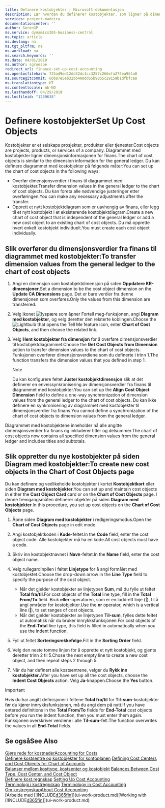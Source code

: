 ```yaml
---
title: Definere kostobjekter | Microsoft-dokumentasjon
description: Lær hvordan du definerer kostobjekter, som ligner på dimensjonene i Finans.
services: project-madeira
documentationcenter: ''
author: SorenGP
ms.service: dynamics365-business-central
ms.topic: article
ms.devlang: na
ms.tgt_pltfrm: na
ms.workload: na
ms.search.keywords: ''
ms.date: 04/01/2019
ms.author: sgroespe
redirect_url: finance-set-up-cost-accounting
ms.openlocfilehash: 725ad9ed12dd32dc1cc3257c266efa274ea964a0
ms.sourcegitcommit: 60b87e5eb32bb408dd65b9855c29159b1dfbfca8
ms.translationtype: HT
ms.contentlocale: nb-NO
ms.lasthandoff: 04/29/2019
ms.locfileid: "1239638"
---
```

# <a name="set-up-cost-objects"></a><span data-ttu-id="9ea51-103">Definere kostobjekter</span><span class="sxs-lookup"><span data-stu-id="9ea51-103">Set Up Cost Objects</span></span>
<span data-ttu-id="9ea51-104">Kostobjekter er et selskaps prosjekter, produkter eller tjenester.</span><span class="sxs-lookup"><span data-stu-id="9ea51-104">Cost objects are projects, products, or services of a company.</span></span> <span data-ttu-id="9ea51-105">Diagrammet med kostobjekter ligner dimensjonsinformasjonen for finans.</span><span class="sxs-lookup"><span data-stu-id="9ea51-105">The chart of cost objects is similar to the dimension information for the general ledger.</span></span> <span data-ttu-id="9ea51-106">Du kan definere diagrammet med kostobjekter på følgende måter:</span><span class="sxs-lookup"><span data-stu-id="9ea51-106">You can set up the chart of cost objects in the following ways:</span></span>  

* <span data-ttu-id="9ea51-107">Overfør dimensjonsverdier i finans til diagrammet med kostobjekter.</span><span class="sxs-lookup"><span data-stu-id="9ea51-107">Transfer dimension values in the general ledger to the chart of cost objects.</span></span> <span data-ttu-id="9ea51-108">Du kan foreta alle nødvendige justeringer etter overføringen.</span><span class="sxs-lookup"><span data-stu-id="9ea51-108">You can make any necessary adjustments after the transfer.</span></span>  
* <span data-ttu-id="9ea51-109">Opprett et nytt kostobjektdiagram som er uavhengig av finans, eller legg til et nytt kostobjekt i et eksisterende kostobjektdiagram.</span><span class="sxs-lookup"><span data-stu-id="9ea51-109">Create a new chart of cost object that is independent of the general ledger or add a new cost object to an existing chart of cost objects.</span></span> <span data-ttu-id="9ea51-110">Du må opprette hvert enkelt kostobjekt individuelt.</span><span class="sxs-lookup"><span data-stu-id="9ea51-110">You must create each cost object individually.</span></span>  

## <a name="to-transfer-dimension-values-from-the-general-ledger-to-the-chart-of-cost-objects"></a><span data-ttu-id="9ea51-111">Slik overfører du dimensjonsverdier fra finans til diagrammet med kostobjekter:</span><span class="sxs-lookup"><span data-stu-id="9ea51-111">To transfer dimension values from the general ledger to the chart of cost objects</span></span>  
1.  <span data-ttu-id="9ea51-112">Angi en dimensjon som kostobjektdimensjon på siden **Oppdatere KR-dimensjoner**.</span><span class="sxs-lookup"><span data-stu-id="9ea51-112">Set a dimension to be the cost object dimension on the **Update CA Dimensions** page.</span></span> <span data-ttu-id="9ea51-113">Det er bare verdier fra denne dimensjonen som overføres.</span><span class="sxs-lookup"><span data-stu-id="9ea51-113">Only the values from this dimension are transferred.</span></span>  
2.  <span data-ttu-id="9ea51-114">Velg ikonet ![lyspære som åpner Fortell meg-funksjonen](media/ui-search/search_small.png "Fortell hva du vil gjøre"), angi **Diagram med kostobjekter**, og velg deretter den relaterte koblingen.</span><span class="sxs-lookup"><span data-stu-id="9ea51-114">Choose the ![Lightbulb that opens the Tell Me feature](media/ui-search/search_small.png "Tell me what you want to do") icon, enter **Chart of Cost Objects**, and then choose the related link.</span></span>  
3.  <span data-ttu-id="9ea51-115">Velg **Hent kostobjekter fra dimensjon** for å overføre dimensjonsverdier til kostobjektdiagrammet.</span><span class="sxs-lookup"><span data-stu-id="9ea51-115">Choose the **Get Cost Objects from Dimension** action to transfer dimension values to the chart of cost objects.</span></span> <span data-ttu-id="9ea51-116">Funksjonen overfører dimensjonsverdiene som du definerte i trinn 1.</span><span class="sxs-lookup"><span data-stu-id="9ea51-116">The function transfers the dimension values that you defined in step 1.</span></span>  

    > [!NOTE]  
    >  <span data-ttu-id="9ea51-117">Du kan konfigurere feltet **Juster kostobjektdimensjon** slik at det definerer en enveissynkronisering av dimensjonsverdier fra finans til diagrammet med kostobjekter.</span><span class="sxs-lookup"><span data-stu-id="9ea51-117">You can set up the **Align Cost Object Dimension**  field to define a one-way synchronization of dimension values from the general ledger to the chart of cost objects.</span></span> <span data-ttu-id="9ea51-118">Du kan ikke definere en synkronisering av diagrammet med kostobjekter til dimensjonsverdier fra finans.</span><span class="sxs-lookup"><span data-stu-id="9ea51-118">You cannot define a synchronization of the chart of cost objects to dimension values from the general ledger.</span></span>  

<span data-ttu-id="9ea51-119">Diagrammet med kostobjektene inneholder nå alle angitte dimensjonsverdier fra finans og inkluderer titler og delsummer.</span><span class="sxs-lookup"><span data-stu-id="9ea51-119">The chart of cost objects now contains all specified dimension values from the general ledger and includes titles and subtotals.</span></span>  

## <a name="to-create-new-cost-objects-in-the-chart-of-cost-objects-page"></a><span data-ttu-id="9ea51-120">Slik oppretter du nye kostobjekter på siden Diagram med kostobjekter:</span><span class="sxs-lookup"><span data-stu-id="9ea51-120">To create new cost objects in the Chart of Cost Objects page</span></span>  
<span data-ttu-id="9ea51-121">Du kan definere og vedlikeholde kostobjekter i kortet **Kostobjektkort** eller siden **Diagram med kostobjekter**.</span><span class="sxs-lookup"><span data-stu-id="9ea51-121">You can set up and maintain cost objects in either the **Cost Object Card** card or on the **Chart of Cost Objects** page.</span></span> <span data-ttu-id="9ea51-122">I denne fremgangsmåten definerer objekter på siden **Diagram med kostobjekter**.</span><span class="sxs-lookup"><span data-stu-id="9ea51-122">In this procedure, you set up cost objects on the **Chart of Cost Objects** page.</span></span>  

1.  <span data-ttu-id="9ea51-123">Åpne siden **Diagram med kostobjekter** i redigeringsmodus.</span><span class="sxs-lookup"><span data-stu-id="9ea51-123">Open the **Chart of Cost Objects** page in edit mode.</span></span>  
2.  <span data-ttu-id="9ea51-124">Angi kostobjektkoden i **Kode**-feltet.</span><span class="sxs-lookup"><span data-stu-id="9ea51-124">In the **Code** field, enter the cost object code.</span></span> <span data-ttu-id="9ea51-125">Alle kostobjekter må ha en kode.</span><span class="sxs-lookup"><span data-stu-id="9ea51-125">All cost objects must have a code.</span></span>  
3.  <span data-ttu-id="9ea51-126">Skriv inn kostobjektnavnet i **Navn**-feltet.</span><span class="sxs-lookup"><span data-stu-id="9ea51-126">In the **Name** field, enter the cost object name.</span></span>  
4.  <span data-ttu-id="9ea51-127">Velg rullegardinpilen i feltet **Linjetype** for å angi formålet med kostobjektet.</span><span class="sxs-lookup"><span data-stu-id="9ea51-127">Choose the drop-down arrow in the **Line Type** field to specify the purpose of the cost object.</span></span>  

    * <span data-ttu-id="9ea51-128">Når det gjelder kostobjekter av linjetypen **Sum**, må du fylle ut feltet **Total fra/til**.</span><span class="sxs-lookup"><span data-stu-id="9ea51-128">For cost objects of the **Total** line type, fill in the **Total From/To** field.</span></span> <span data-ttu-id="9ea51-129">Bruk **eller**-operatoren, som er en loddrett linje (**&#124;**), til å angi områder for kostobjekter.</span><span class="sxs-lookup"><span data-stu-id="9ea51-129">Use the **or** operator, which is a vertical line (**&#124;**), to set ranges of cost objects.</span></span>  
    * <span data-ttu-id="9ea51-130">Når det gjelder kostobjekter av linjetypen **Til-sum**, fylles dette feltet ut automatisk når du bruker innrykksfunksjonen.</span><span class="sxs-lookup"><span data-stu-id="9ea51-130">For cost objects of the **End-Total** line type, this field is filled in automatically when you use  the indent function.</span></span>  
5.  <span data-ttu-id="9ea51-131">Fyll ut feltet **Sorteringsrekkefølge**.</span><span class="sxs-lookup"><span data-stu-id="9ea51-131">Fill in the **Sorting Order** field.</span></span>  
6.  <span data-ttu-id="9ea51-132">Velg den neste tomme linjen for å opprette et nytt kostobjekt, og gjenta deretter trinn 2 til 5.</span><span class="sxs-lookup"><span data-stu-id="9ea51-132">Chose the next empty line to create a new cost object, and then repeat steps 2 through 5.</span></span>  
7.  <span data-ttu-id="9ea51-133">Når du har definert alle kostsentrene, velger du **Rykk inn kostobjekter**.</span><span class="sxs-lookup"><span data-stu-id="9ea51-133">After you have set up all the cost objects, choose the **Indent Cost Objects** action.</span></span> <span data-ttu-id="9ea51-134">Velg **Ja**-knappen.</span><span class="sxs-lookup"><span data-stu-id="9ea51-134">Choose the **Yes** button.</span></span>  

> [!IMPORTANT]  
>  <span data-ttu-id="9ea51-135">Hvis du har angitt definisjoner i feltene **Total fra/til** for **Til-sum**-kostobjekter før du kjører innrykksfunksjonen, må du angi dem på nytt.</span><span class="sxs-lookup"><span data-stu-id="9ea51-135">If you have entered definitions in the **Total From/To** fields for **End-Total** cost objects before you run the indent function, then you must enter them again.</span></span> <span data-ttu-id="9ea51-136">Funksjonen overskriver verdiene i alle **Til-sum**-felt.</span><span class="sxs-lookup"><span data-stu-id="9ea51-136">The function overwrites the values in all **End-Total** fields.</span></span>  

## <a name="see-also"></a><span data-ttu-id="9ea51-137">Se også</span><span class="sxs-lookup"><span data-stu-id="9ea51-137">See Also</span></span>  
[<span data-ttu-id="9ea51-138">Gjøre rede for kostnader</span><span class="sxs-lookup"><span data-stu-id="9ea51-138">Accounting for Costs</span></span>](finance-manage-cost-accounting.md)  
<span data-ttu-id="9ea51-139">[Definere kostsentre og kostobjekter for kontoplanen](finance-defining-cost-centers-and-cost-objects-for-chart-of-accounts.md) </span><span class="sxs-lookup"><span data-stu-id="9ea51-139">[Defining Cost Centers and Cost Objects for Chart of Accounts](finance-defining-cost-centers-and-cost-objects-for-chart-of-accounts.md) </span></span>  
<span data-ttu-id="9ea51-140">[Balanser mellom kosttype, kostsenter og kostobjekt](finance-balances-between-cost-type-cost-center-and-cost-object.md) </span><span class="sxs-lookup"><span data-stu-id="9ea51-140">[Balances Between Cost Type, Cost Center, and Cost Object](finance-balances-between-cost-type-cost-center-and-cost-object.md) </span></span>  
<span data-ttu-id="9ea51-141">[Definere kost.regnskap](finance-set-up-cost-accounting.md) </span><span class="sxs-lookup"><span data-stu-id="9ea51-141">[Setting Up Cost Accounting](finance-set-up-cost-accounting.md) </span></span>  
<span data-ttu-id="9ea51-142">[Terminologi i kostregnskap](finance-terminology-in-cost-accounting.md) </span><span class="sxs-lookup"><span data-stu-id="9ea51-142">[Terminology in Cost Accounting](finance-terminology-in-cost-accounting.md) </span></span>  
[<span data-ttu-id="9ea51-143">Om kostregnskap</span><span class="sxs-lookup"><span data-stu-id="9ea51-143">About Cost Accounting</span></span>](finance-about-cost-accounting.md)  
<span data-ttu-id="9ea51-144">[Arbeide med [!INCLUDE[d365fin](includes/d365fin_md.md)]](ui-work-product.md)</span><span class="sxs-lookup"><span data-stu-id="9ea51-144">[Working with [!INCLUDE[d365fin](includes/d365fin_md.md)]](ui-work-product.md)</span></span>
